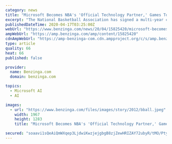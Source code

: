 ```yaml
---
category: news
title: "Microsoft Becomes NBA's 'Official Technology Partner,' Games To Be Broadcasted On Azure"
excerpt: "The National Basketball Association has signed a multi-year contract with Microsoft Corporation (NASDAQ: MSFT) to make the latter its \"official technology partner,\""
publishedDateTime: 2020-04-17T03:25:00Z
webUrl: "https://www.benzinga.com/news/20/04/15825420/microsoft-becomes-nbas-official-technology-partner-games-to-be-broadcasted-on-azure"
ampWebUrl: "https://amp.benzinga.com/amp/content/15825420"
cdnAmpWebUrl: "https://amp-benzinga-com.cdn.ampproject.org/c/s/amp.benzinga.com/amp/content/15825420"
type: article
quality: 66
heat: 66
published: false

provider:
  name: Benzinga.com
  domain: benzinga.com

topics:
  - Microsoft AI
  - AI

images:
  - url: "https://www.benzinga.com/files/images/story/2012/bball.jpeg"
    width: 1967
    height: 1283
    title: "Microsoft Becomes NBA's 'Official Technology Partner,' Games To Be Broadcasted On Azure"

secured: "soaavi1sQeAiQmWXqep3LjdwiKwzjejgbgB8zjZewHRIZAY72ubyR/tMO/Ptys/k839EdGtw6N4v6tzN+2smH/xA1SwiFTgziZ9Kq/ALJQLHsEEn/rTYlRU7kWdSZiTggVNlRSmzDUPPfUgxz2TrZZEK0awuYRT0s3LT+bWAb1sYSb/8UBSpFjmD4q9r5Vw3tb5FivcEHKlQ0QOuIm/yyLL+SaWpz+g7Kd2Lfcbm3MaUI+HWBUKwdF9LvIvwMA+GWIEmMcbI+/CPqwK4kijxhFThFyGAJ7dPOPPXJz4Usn4QkYtLbRTN0UNm5IoTlls0;059AfHDe02jH/dypvwxggw=="
---
```


